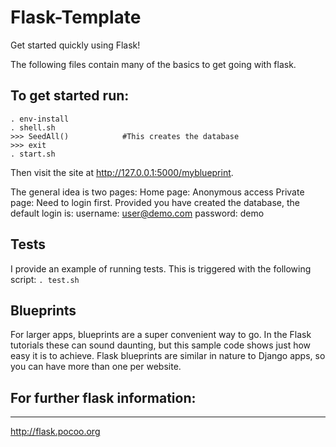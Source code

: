 # Flask-Template
Get started quickly using Flask!

The following files contain many of the basics to get going with flask.


## To get started run:
```
. env-install
. shell.sh
>>> SeedAll()            #This creates the database
>>> exit
. start.sh
```

Then visit the site at http://127.0.0.1:5000/myblueprint.

The general idea is two pages:
Home page:
    Anonymous access
Private page:
    Need to login first. Provided you have created the database, the default login is:
    username: user@demo.com
    password: demo


Tests
-------
I provide an example of running tests. This is triggered with the following script:
```. test.sh```

Blueprints
----------
For larger apps, blueprints are a super convenient way to go. In the Flask tutorials these can sound daunting, but this sample code shows just how easy it is to achieve. Flask blueprints are similar in nature to Django apps, so you can have more than one per website.

## For further flask information:
---------
http://flask.pocoo.org
